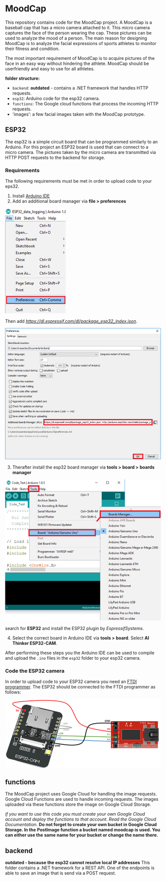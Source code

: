 # MoodCap
This repository contains code for the MoodCap project. A MoodCap is a baseball
cap that has a micro camera attached to it. This micro camera captures the face
of the person wearing the cap. These pictures can be used to analyze the mood
of a person. The main reason for designing MoodCap is to analyze the facial
expressions of sports athletes to monitor their fitness and condition.

The most important requirement of MoodCap is to acquire pictures of the face
in an easy way without hindering the athlete. MoodCap should be userfriendly
and easy to use for all athletes.

__folder structure:__
- `backend`: __outdated__ - contains a .NET framework that handles HTTP
requests.
- `esp32`: Arduino code for the esp32 camera.
- `functions`: The Google cloud functions that process the incoming HTTP
requests.
- 'images': a few facial images taken with the MoodCap prototype.

## ESP32
The esp32 is a simple circuit board that can be programmed similarly to an
Arduino. For this project an ESP32 board is used that can connect to a micro
camera. The pictures taken by the micro camera are transmitted via HTTP POST
requests to the backend for storage.

### Requirements
The following requirements must be met in order to upload code to your eps32.
1. Install [Arduino IDE](https://www.arduino.cc/en/software)
2. Add an additional board manager via __file > preferences__

![arduino ide open preferences](documentation/resources/arduino-ide-open-preferences.png)

Then add _https://dl.espressif.com/dl/package_esp32_index.json_.

![arduino add additional board manager](documentation/resources/arduino-ide-preferences.png)

3. Therafter install the esp32 board manager via __tools > board >__
__boards manager__

![arduino install esp32 board manager](documentation/resources/arduino-ide-boardsManager.png)

search for __ESP32__ and install the ESP32 plugin by _EspressifSystems_.

4. Select the correct board in Arduino IDE via __tools > board__. Select
__AI Thinker ESP32-CAM__.

After performing these steps you the Arduino IDE can be used to compile and
upload the `.ino` files in the `esp32` folder to your esp32 camera.

### Code the ESP32 camera
In order to upload code to your ESP32 camera you need an
[FTDI programmer](https://makeradvisor.com/tools/ftdi-programmer-board/).
The ESP32 should be connected to the FTDI programmer as follows:

![connect esp32 to ftdi](documentation/resources/ESP32-CAM-FTDI-programmer-5V-supply.png)


## functions
The MoodCap project uses Google Cloud for handling the image requests. Google
Cloud Functions are used to handle incoming requests. The images uploaded via
these functions store the image on Google Cloud Storage.

_if you want to use this code you must create your own Google Cloud account_
_and deploy the functions to that account. Read the Google Cloud Documentation._
__Do not forget to create your own bucket in Google Cloud Storage. In the__
__PostImage function a bucket named moodcap is used. You can either use the__
__same name for your bucket or change the name there.__


## backend
__outdated - because the esp32 cannot resolve local IP addresses__
This folder contains a .NET framework for a REST API. One of the endpoints is
able to save an image that is send via a POST request.
